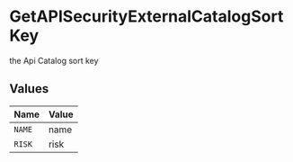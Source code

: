 # GetAPISecurityExternalCatalogSortKey

the Api Catalog sort key


## Values

| Name   | Value  |
| ------ | ------ |
| `NAME` | name   |
| `RISK` | risk   |